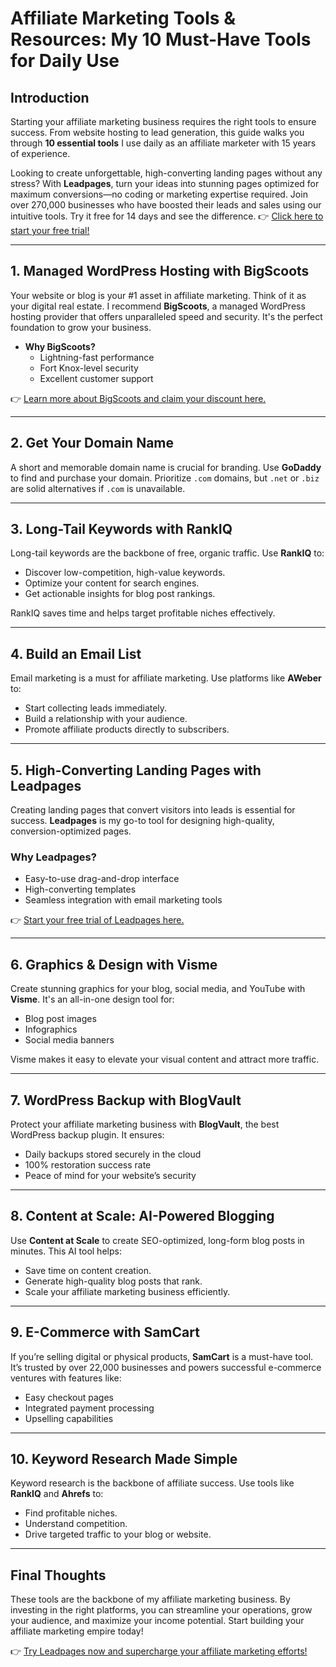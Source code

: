 # Affiliate Marketing Tools & Resources: My 10 Must-Have Tools for Daily Use

## Introduction

Starting your affiliate marketing business requires the right tools to ensure success. From website hosting to lead generation, this guide walks you through **10 essential tools** I use daily as an affiliate marketer with 15 years of experience.

Looking to create unforgettable, high-converting landing pages without any stress? With **Leadpages**, turn your ideas into stunning pages optimized for maximum conversions—no coding or marketing expertise required. Join over 270,000 businesses who have boosted their leads and sales using our intuitive tools. Try it free for 14 days and see the difference. 👉 [Click here to start your free trial!](https://bit.ly/LEadPages)

---

## 1. Managed WordPress Hosting with BigScoots

Your website or blog is your #1 asset in affiliate marketing. Think of it as your digital real estate. I recommend **BigScoots**, a managed WordPress hosting provider that offers unparalleled speed and security. It's the perfect foundation to grow your business.

- **Why BigScoots?**
  - Lightning-fast performance
  - Fort Knox-level security
  - Excellent customer support

👉 [Learn more about BigScoots and claim your discount here.](https://bit.ly/LEadPages)

---

## 2. Get Your Domain Name

A short and memorable domain name is crucial for branding. Use **GoDaddy** to find and purchase your domain. Prioritize `.com` domains, but `.net` or `.biz` are solid alternatives if `.com` is unavailable.

---

## 3. Long-Tail Keywords with RankIQ

Long-tail keywords are the backbone of free, organic traffic. Use **RankIQ** to:
- Discover low-competition, high-value keywords.
- Optimize your content for search engines.
- Get actionable insights for blog post rankings.

RankIQ saves time and helps target profitable niches effectively.

---

## 4. Build an Email List

Email marketing is a must for affiliate marketing. Use platforms like **AWeber** to:
- Start collecting leads immediately.
- Build a relationship with your audience.
- Promote affiliate products directly to subscribers.

---

## 5. High-Converting Landing Pages with Leadpages

Creating landing pages that convert visitors into leads is essential for success. **Leadpages** is my go-to tool for designing high-quality, conversion-optimized pages.

### Why Leadpages?
- Easy-to-use drag-and-drop interface
- High-converting templates
- Seamless integration with email marketing tools

👉 [Start your free trial of Leadpages here.](https://bit.ly/LEadPages)

---

## 6. Graphics & Design with Visme

Create stunning graphics for your blog, social media, and YouTube with **Visme**. It's an all-in-one design tool for:
- Blog post images
- Infographics
- Social media banners

Visme makes it easy to elevate your visual content and attract more traffic.

---

## 7. WordPress Backup with BlogVault

Protect your affiliate marketing business with **BlogVault**, the best WordPress backup plugin. It ensures:
- Daily backups stored securely in the cloud
- 100% restoration success rate
- Peace of mind for your website’s security

---

## 8. Content at Scale: AI-Powered Blogging

Use **Content at Scale** to create SEO-optimized, long-form blog posts in minutes. This AI tool helps:
- Save time on content creation.
- Generate high-quality blog posts that rank.
- Scale your affiliate marketing business efficiently.

---

## 9. E-Commerce with SamCart

If you’re selling digital or physical products, **SamCart** is a must-have tool. It’s trusted by over 22,000 businesses and powers successful e-commerce ventures with features like:
- Easy checkout pages
- Integrated payment processing
- Upselling capabilities

---

## 10. Keyword Research Made Simple

Keyword research is the backbone of affiliate success. Use tools like **RankIQ** and **Ahrefs** to:
- Find profitable niches.
- Understand competition.
- Drive targeted traffic to your blog or website.

---

## Final Thoughts

These tools are the backbone of my affiliate marketing business. By investing in the right platforms, you can streamline your operations, grow your audience, and maximize your income potential. Start building your affiliate marketing empire today!

👉 [Try Leadpages now and supercharge your affiliate marketing efforts!](https://bit.ly/LEadPages)

